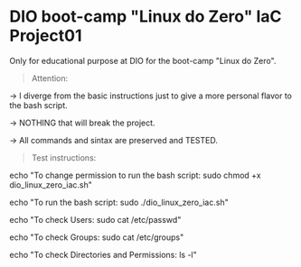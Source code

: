 # DIO boot-camp "Linux do Zero" IaC Project01

Only for educational purpose at DIO for the boot-camp "Linux do Zero". 

> Attention:

-> I diverge from the basic instructions just to give a more personal flavor to the bash script.

-> NOTHING that will break the project.

-> All commands and sintax are preserved and TESTED.


> Test instructions:

echo "To change permission to run the bash script: sudo chmod +x dio_linux_zero_iac.sh"

echo "To run the bash script: sudo ./dio_linux_zero_iac.sh"

echo "To check Users: sudo cat /etc/passwd"

echo "To check Groups: sudo cat /etc/groups"

echo "To check Directories and Permissions: ls -l"
